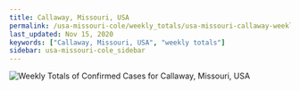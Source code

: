 ```yaml
---
title: Callaway, Missouri, USA
permalink: /usa-missouri-cole/weekly_totals/usa-missouri-callaway-weekly_totals.html
last_updated: Nov 15, 2020
keywords: ["Callaway, Missouri, USA", "weekly totals"]
sidebar: usa-missouri-cole_sidebar
---
```


![Weekly Totals of Confirmed Cases for Callaway, Missouri, USA](/covid_tracker/images/graphs/usa-missouri-callaway-weekly_totals_graph.png)
